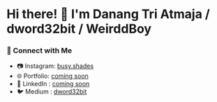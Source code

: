 # Hi there! 👋 I'm Danang Tri Atmaja / dword32bit / WeirddBoy

### 🔗 Connect with Me
- 📷 Instagram: [busy.shades](https://www.instagram.com/busy.shades)
- 🌐 Portfolio: [coming soon](https://yourwebsite.com)  
- 💼 LinkedIn : [coming soon](https://linkedin.com/in/dword32bit)  
- 🐦 Medium  : [dword32bit](https://dword32bit.medium.com)
